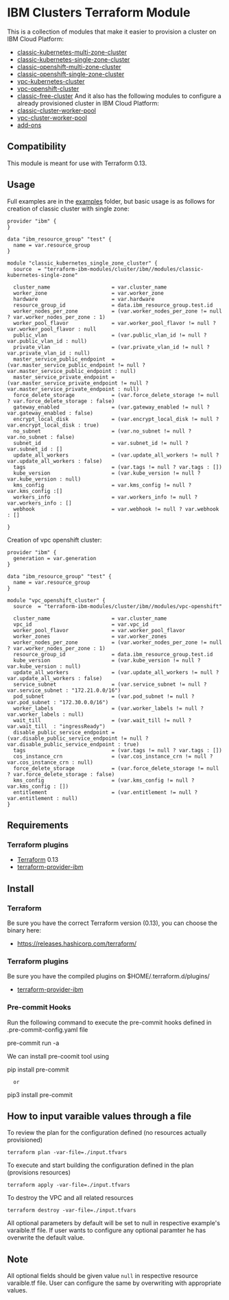 # IBM Clusters Terraform Module

This is a collection of modules that make it easier to provision a cluster on IBM Cloud Platform:
* [classic-kubernetes-multi-zone-cluster](modules/classic-kubernetes-multi-zone)
* [classic-kubernetes-single-zone-cluster](./modules/classic-kubernetes-single-zone)
* [classic-openshift-multi-zone-cluster](./modules/classic-openshift-multi-zone)
* [classic-openshift-single-zone-cluster](./modules/classic-openshift-single-zone)
* [vpc-kubernetes-cluster](./modules/vpc-kubernetes)
* [vpc-openshift-cluster](./modules/vpc-openshift)
* [classic-free-cluster](./modules/classic-free)
And it also has the following modules to configure a already provisioned cluster in IBM Cloud Platform:
* [classic-cluster-worker-pool](./modules/configure-classic-worker-pool)
* [vpc-cluster-worker-pool](./modules/configure-vpc-worker-pool)
* [add-ons](./modules/configure-addons)

## Compatibility

This module is meant for use with Terraform 0.13.

## Usage

Full examples are in the [examples](./examples/) folder, but basic usage is as follows for creation of classic cluster with single zone:

```hcl
provider "ibm" {
}

data "ibm_resource_group" "test" {
  name = var.resource_group
}

module "classic_kubernetes_single_zone_cluster" {
  source  = "terraform-ibm-modules/cluster/ibm//modules/classic-kubernetes-single-zone"

  cluster_name                    = var.cluster_name
  worker_zone                     = var.worker_zone
  hardware                        = var.hardware
  resource_group_id               = data.ibm_resource_group.test.id
  worker_nodes_per_zone           = (var.worker_nodes_per_zone != null ? var.worker_nodes_per_zone : 1)
  worker_pool_flavor              = var.worker_pool_flavor != null ? var.worker_pool_flavor : null
  public_vlan                     = (var.public_vlan_id != null ? var.public_vlan_id : null)
  private_vlan                    = (var.private_vlan_id != null ? var.private_vlan_id : null)
  master_service_public_endpoint  = (var.master_service_public_endpoint != null ? var.master_service_public_endpoint : null)
  master_service_private_endpoint = (var.master_service_private_endpoint != null ? var.master_service_private_endpoint : null)
  force_delete_storage            = (var.force_delete_storage != null ? var.force_delete_storage : false)
  gateway_enabled                 = (var.gateway_enabled != null ? var.gateway_enabled : false)
  encrypt_local_disk              = (var.encrypt_local_disk != null ? var.encrypt_local_disk : true)
  no_subnet                       = (var.no_subnet != null ? var.no_subnet : false)
  subnet_id                       = var.subnet_id != null ? var.subnet_id : []
  update_all_workers              = (var.update_all_workers != null ? var.update_all_workers : false)
  tags                            = (var.tags != null ? var.tags : [])
  kube_version                    = (var.kube_version != null ? var.kube_version : null)
  kms_config                      = var.kms_config != null ? var.kms_config :[]
  workers_info                    = var.workers_info != null ? var.workers_info : []
  webhook                         = var.webhook != null ? var.webhook : []

}

```

Creation of vpc openshift cluster:

```hcl
provider "ibm" {
  generation = var.generation
}

data "ibm_resource_group" "test" {
  name = var.resource_group
}

module "vpc_openshift_cluster" {
  source  = "terraform-ibm-modules/cluster/ibm//modules/vpc-openshift"

  cluster_name                    = var.cluster_name
  vpc_id                          = var.vpc_id
  worker_pool_flavor              = var.worker_pool_flavor
  worker_zones                    = var.worker_zones
  worker_nodes_per_zone           = (var.worker_nodes_per_zone != null ? var.worker_nodes_per_zone : 1)
  resource_group_id               = data.ibm_resource_group.test.id
  kube_version                    = (var.kube_version != null ? var.kube_version : null)
  update_all_workers              = (var.update_all_workers != null ? var.update_all_workers : false)
  service_subnet                  = (var.service_subnet != null ?  var.service_subnet : "172.21.0.0/16")
  pod_subnet                      = (var.pod_subnet != null ? var.pod_subnet : "172.30.0.0/16")
  worker_labels                   = (var.worker_labels != null ? var.worker_labels : null)
  wait_till                       = (var.wait_till != null ? var.wait_till  : "ingressReady")
  disable_public_service_endpoint = (var.disable_public_service_endpoint != null ? var.disable_public_service_endpoint : true)
  tags                            = (var.tags != null ? var.tags : [])
  cos_instance_crn                = (var.cos_instance_crn != null ? var.cos_instance_crn : null)
  force_delete_storage            = (var.force_delete_storage != null ? var.force_delete_storage : false)
  kms_config                      = (var.kms_config != null ? var.kms_config : [])
  entitlement                     = (var.entitlement != null ? var.entitlement : null)
}
```

## Requirements

### Terraform plugins

- [Terraform](https://www.terraform.io/downloads.html) 0.13
- [terraform-provider-ibm](https://github.com/IBM-Cloud/terraform-provider-ibm)

## Install

### Terraform

Be sure you have the correct Terraform version (0.13), you can choose the binary here:
- https://releases.hashicorp.com/terraform/

### Terraform plugins

Be sure you have the compiled plugins on $HOME/.terraform.d/plugins/

- [terraform-provider-ibm](https://github.com/IBM-Cloud/terraform-provider-ibm)

### Pre-commit Hooks

Run the following command to execute the pre-commit hooks defined in .pre-commit-config.yaml file

pre-commit run -a

We can install pre-coomit tool using

pip install pre-commit

      or

pip3 install pre-commit

## How to input varaible values through a file

To review the plan for the configuration defined (no resources actually provisioned)

`terraform plan -var-file=./input.tfvars`

To execute and start building the configuration defined in the plan (provisions resources)

`terraform apply -var-file=./input.tfvars`

To destroy the VPC and all related resources

`terraform destroy -var-file=./input.tfvars`

All optional parameters by default will be set to null in respective example's varaible.tf file. If user wants to configure any optional paramter he has overwrite the default value.

## Note

All optional fields should be given value `null` in respective resource varaible.tf file. User can configure the same by overwriting with appropriate values.